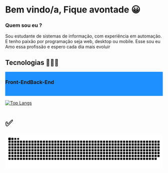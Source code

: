 
  <h1>Bem vindo/a, Fique avontade 😀</h1> 
  
  <h3>Quem sou eu ?</h3>
  
  <p> Sou estudante de sistemas de informação, com experiência em automação. E tenho paixão por programação seja web, desktop ou mobile. Esse sou eu Amo essa profissão e espero cada dia mais evoluir</p>


<h2>Tecnologias 🧑‍💻✅</h2>
  
<div style="  display: flex; flex-wrap: nowrap; background-color: DodgerBlue;"> 
<div>   
  <h3>Front-End</h3>
 <img src="https://img.shields.io/badge/Tailwind_CSS-38B2AC?style=for-the-badge&logo=tailwind-css&logoColor=white" alt="">
 <img src="https://img.shields.io/badge/HTML-239120?style=for-the-badge&logo=html5&logoColor=white" alt="">
 <img src="https://img.shields.io/badge/Redux-593D88?style=for-the-badge&logo=redux&logoColor=white" alt="">
 <img src="https://img.shields.io/badge/CSS-239120?&style=for-the-badge&logo=css3&logoColor=white" alt="">
 <img src="https://img.shields.io/badge/React-20232A?style=for-the-badge&logo=react&logoColor=61DAFB" alt="">

</div>
 
<div> 
  <h3>Back-End</h3>
   <img src="https://img.shields.io/badge/Python-3776AB?style=for-the-badge&logo=python&logoColor=white" alt="">
   <img src="https://img.shields.io/badge/Jest-323330?style=for-the-badge&logo=Jest&logoColor=white" alt="">
   <img src="https://img.shields.io/badge/PostgreSQL-316192?style=for-the-badge&logo=postgresql&logoColor=white" alt="">
   <img src="https://img.shields.io/badge/Express.js-404D59?style=for-the-badge" alt="">
</div>
  </div>
  
  
  [![Top Langs](https://github-readme-stats.vercel.app/api/top-langs/?username=devmateusborges&layout=compact)](https://github.com/devmateusborges/github-readme-stats)
  
  
  
  <h1>✅</h1>
  
  ![Snake animation](https://github.com/Spekytro15/Spekytro15/blob/output/github-contribution-grid-snake.svg)
 
  
